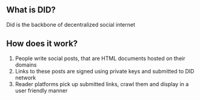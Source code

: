 ## What is DID?

Did is the backbone of decentralized social internet

## How does it work?

1. People write social posts, that are HTML documents hosted on their domains
2. Links to these posts are signed using private keys and submitted to DID network
3. Reader platforms pick up submitted links, crawl them and display in a user friendly manner
